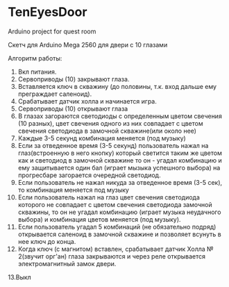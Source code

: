 # TenEyesDoor
Arduino project for quest room

Скетч для Arduino Mega 2560 для двери с 10 глазами
  
  
  Алгоритм работы:
   1. Вкл питания.
   2. Сервоприводы (10) закрывают глаза.
   3. Вставляется ключ в скважину (до половины, т.к. вход дальше ему преграждает саленоид).
   4. Срабатывает датчик холла и начинается игра.
   5. Сервоприводы (10) открывают глаза
   6. В глазах загораются светодиоды с определенным цветом свечения (10 разных), цвет свечения одного из них совпадает с цветом свечения светодиода в замочной скважине(или около нее)
   7. Каждые 3-5 секунд комбинация меняется (под музыку)
   8. Если за отведенное время (3-5 секунд) пользователь нажал на глаз(встроенную в него кнопку) который светится таким же цветом как и светодиод в замочной скважине то он - угадал комбинацию и ему защитывается один бал (играет мызыка успешного выбора)
      на прогресбаре загорается очередной светодиод.
   9. Если пользователь не нажал никуда за отведенное время (3-5 сек), то комбинация меняется под музыку
   10. Если пользователь нажал на глаз цвет свечения светодиода которого не совпадает с цветом свечения светодиода замочной скважины, то он не угадал комбинацию (играет музыка неудачного выбора) и комбинация цветов меняется (под музыку).
   11. Если пользователь угадал 5 комбинаций (не обязательно подряд) открывается саленоид в замочной скважине и позволяет всунуть в нее ключ до конца.
   12. Когда ключ (с магнитом) вставлен, срабатывает датчик Холла № 2(звучит орг'ан) глаза закрываются и через реле открывается электромагнитный замок двери.
   
   13.Выкл
